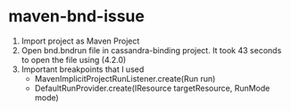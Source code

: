 # maven-bnd-issue

1. Import project as Maven Project
2. Open bnd.bndrun file in cassandra-binding project. It took 43 seconds to open the file using (4.2.0)
3. Important breakpoints that I used
	- MavenImplicitProjectRunListener.create(Run run)
	- DefaultRunProvider.create(IResource targetResource, RunMode mode)